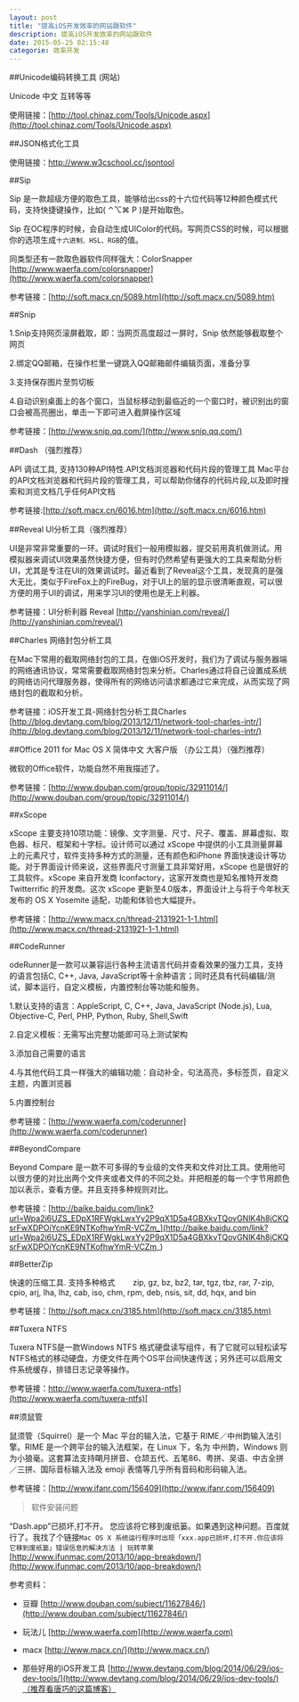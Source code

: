 ```yaml
---
layout: post
title: "提高iOS开发效率的网站跟软件"
description: 提高iOS开发效率的网站跟软件
date: 2015-05-25 02:15:48
categorie: 效率开发
---
```


##Unicode编码转换工具 (网站)

Unicode 中文 互转等等

使用链接：[http://tool.chinaz.com/Tools/Unicode.aspx](http://tool.chinaz.com/Tools/Unicode.aspx)

##JSON格式化工具

使用链接：http://www.w3cschool.cc/jsontool

##Sip

Sip 是一款超级方便的取色工具，能够给出css的十六位代码等12种颜色模式代码，支持快捷键操作，比如( ⌃⌥⌘ P )是开始取色。

Sip 在OC程序的时候，会自动生成UIColor的代码。写网页CSS的时候，可以根据你的选项生成`十六进制、HSL、RGB`的值。

同类型还有一款取色器软件同样强大：ColorSnapper [http://www.waerfa.com/colorsnapper](http://www.waerfa.com/colorsnapper)

参考链接：[http://soft.macx.cn/5089.htm](http://soft.macx.cn/5089.htm)

##Snip


1.Snip支持网页滚屏截取，即：当网页高度超过一屏时，Snip 依然能够截取整个网页

2.绑定QQ邮箱，在操作栏里一键跳入QQ邮箱邮件编辑页面，准备分享

3.支持保存图片至剪切板

4.自动识别桌面上的各个窗口，当鼠标移动到最临近的一个窗口时，被识别出的窗口会被高亮圈出，单击一下即可进入截屏操作区域

参考链接：[http://www.snip.qq.com/](http://www.snip.qq.com/)

##Dash （强烈推荐）

API 调试工具, 支持130种API特性.API文档浏览器和代码片段的管理工具
Mac平台的API文档浏览器和代码片段的管理工具，可以帮助你储存的代码片段,以及即时搜索和浏览文档几乎任何API文档

参考链接:[http://soft.macx.cn/6016.htm](http://soft.macx.cn/6016.htm)

##Reveal  UI分析工具（强烈推荐）

UI是非常非常重要的一环。调试时我们一般用模拟器，提交前用真机做测试。用模拟器来调试UI效果虽然快捷方便，但有时仍然希望有更强大的工具来帮助分析UI，尤其是专注在UI的效果调试时。最近看到了Reveal这个工具，发现真的是强大无比，类似于FireFox上的FireBug，对于UI上的层的显示很清晰直观，可以很方便的用于UI的调试，用来学习UI的使用也是无上利器。

参考链接：UI分析利器 Reveal [http://yanshinian.com/reveal/](http://yanshinian.com/reveal/)

##Charles 网络封包分析工具

在Mac下常用的截取网络封包的工具，在做iOS开发时，我们为了调试与服务器端的网络通讯协议，常常需要截取网络封包来分析。Charles通过将自己设置成系统的网络访问代理服务器，使得所有的网络访问请求都通过它来完成，从而实现了网络封包的截取和分析。

参考链接：iOS开发工具-网络封包分析工具Charles [http://blog.devtang.com/blog/2013/12/11/network-tool-charles-intr/](http://blog.devtang.com/blog/2013/12/11/network-tool-charles-intr/)


##Office 2011 for Mac OS X 简体中文 大客户版 （办公工具）（强烈推荐）

微软的Office软件，功能自然不用我描述了。

参考链接：[http://www.douban.com/group/topic/32911014/](http://www.douban.com/group/topic/32911014/)

##xScope 

xScope 主要支持10项功能：镜像、文字测量、尺寸、尺子、覆盖、屏幕虚拟、取色器、标尺、框架和十字标。设计师可以通过 xScope 中提供的小工具测量屏幕上的元素尺寸，软件支持多种方式的测量，还有颜色和iPhone 界面快速设计等功能。对于界面设计师来说，这些界面尺寸测量工具非常好用，xScope  也是很好的工具软件。xScope  来自开发商 Iconfactory，这家开发商也是知名推特开发商 Twitterrific 的开发商。这次 xScope 更新至4.0版本，界面设计上与将于今年秋天发布的 OS X Yosemite 适配，功能和体验也大幅提升。

参考链接：[http://www.macx.cn/thread-2131921-1-1.html](http://www.macx.cn/thread-2131921-1-1.html)

##CodeRunner 

odeRunner是一款可以兼容运行各种主流语言代码并查看效果的强力工具，支持的语言包括C, C++, Java, JavaScript等十余种语言；同时还具有代码编辑/测试，脚本运行，自定义模板，内置控制台等功能和服务。

1.默认支持的语言：AppleScript, C, C++, Java, JavaScript (Node.js), Lua, Objective-C, Perl, PHP, Python, Ruby, Shell,Swift

2.自定义模板：无需写出完整功能即可马上测试架构

3.添加自己需要的语言

4.与其他代码工具一样强大的编辑功能：自动补全，句法高亮，多标签页，自定义主题，内置浏览器

5.内置控制台

参考链接：[http://www.waerfa.com/coderunner](http://www.waerfa.com/coderunner)

##BeyondCompare

Beyond Compare 是一款不可多得的专业级的文件夹和文件对比工具。使用他可以很方便的对比出两个文件夹或者文件的不同之处。并把相差的每一个字节用颜色加以表示，查看方便。并且支持多种规则对比。

参考链接：[http://baike.baidu.com/link?url=Wpa2i6UZS_EDpX1RFWgkLwxYy2P9qX1D5a4GBXkvTQovGNlK4h8jCKQsrFwXDPOiYcnKE9NTKofhwYmR-VCZm_](http://baike.baidu.com/link?url=Wpa2i6UZS_EDpX1RFWgkLwxYy2P9qX1D5a4GBXkvTQovGNlK4h8jCKQsrFwXDPOiYcnKE9NTKofhwYmR-VCZm_)

##BetterZip

快速的压缩工具. 支持多种格式
　　zip, gz, bz, bz2, tar, tgz, tbz, rar, 7-zip, cpio, arj, lha, lhz, cab, iso, chm, rpm, deb, nsis, sit, dd, hqx, and bin

参考链接：[http://soft.macx.cn/3185.htm](http://soft.macx.cn/3185.htm)

##Tuxera NTFS 

Tuxera NTFS是一款Windows NTFS 格式硬盘读写组件，有了它就可以轻松读写NTFS格式的移动硬盘，方便文件在两个OS平台间快速传送；另外还可以启用文件系统缓存，排错日志记录等操作。

参考链接：http://www.waerfa.com/tuxera-ntfs](http://www.waerfa.com/tuxera-ntfs)[

##须鼠管

鼠须管（Squirrel）是一个 Mac 平台的输入法，它基于 RIME／中州韵输入法引擎。RIME 是一个跨平台的输入法框架，在 Linux 下，名为 中州韵，Windows 则为小狼毫。这套算法支持朙月拼音、仓颉五代、五笔86、粤拼、吴语、中古全拼／三拼、国际音标输入法及 emoji 表情等几乎所有音码和形码输入法。

参考链接：[http://www.ifanr.com/156409](http://www.ifanr.com/156409)



>软件安装问题

“Dash.app”已损坏,打不开。 您应该将它移到废纸篓。如果遇到这种问题。百度就行了。我找了个链接`Mac OS X 系统运行程序时出现「xxx.app已损坏,打不开.你应该将它移到废纸篓」错误信息的解决方法 | 玩转苹果` [http://www.ifunmac.com/2013/10/app-breakdown/](http://www.ifunmac.com/2013/10/app-breakdown/)


参考资料：
 * 豆瓣 [http://www.douban.com/subject/11627846/](http://www.douban.com/subject/11627846/)

 * 玩法儿 [http://www.waerfa.com](http://www.waerfa.com)

 * macx [http://www.macx.cn/](http://www.macx.cn/)

 * 那些好用的iOS开发工具 [http://www.devtang.com/blog/2014/06/29/ios-dev-tools/](http://www.devtang.com/blog/2014/06/29/ios-dev-tools/)（推荐看唐巧的这篇博客）


















